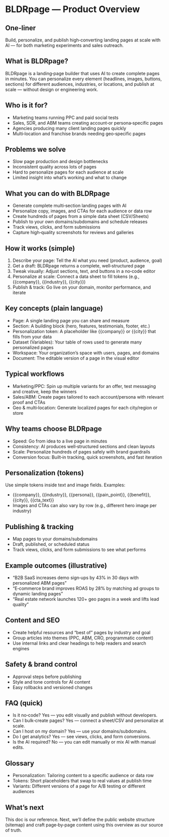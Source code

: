 # BLDRpage — Product Overview

## One‑liner
Build, personalize, and publish high‑converting landing pages at scale with AI — for both marketing experiments and sales outreach.

## What is BLDRpage?
BLDRpage is a landing‑page builder that uses AI to create complete pages in minutes. You can personalize every element (headlines, images, buttons, sections) for different audiences, industries, or locations, and publish at scale — without design or engineering work.

## Who is it for?
- Marketing teams running PPC and paid social tests
- Sales, SDR, and ABM teams creating account‑or persona‑specific pages
- Agencies producing many client landing pages quickly
- Multi‑location and franchise brands needing geo‑specific pages

## Problems we solve
- Slow page production and design bottlenecks
- Inconsistent quality across lots of pages
- Hard to personalize pages for each audience at scale
- Limited insight into what’s working and what to change

## What you can do with BLDRpage
- Generate complete multi‑section landing pages with AI
- Personalize copy, images, and CTAs for each audience or data row
- Create hundreds of pages from a simple data sheet (CSV/Sheets)
- Publish to your own domains/subdomains and schedule releases
- Track views, clicks, and form submissions
- Capture high‑quality screenshots for reviews and galleries

## How it works (simple)
1) Describe your page: Tell the AI what you need (product, audience, goal)
2) Get a draft: BLDRpage returns a complete, well‑structured page
3) Tweak visually: Adjust sections, text, and buttons in a no‑code editor
4) Personalize at scale: Connect a data sheet to fill tokens (e.g., {{company}}, {{industry}}, {{city}})
5) Publish & track: Go live on your domain, monitor performance, and iterate

## Key concepts (plain language)
- Page: A single landing page you can share and measure
- Section: A building block (hero, features, testimonials, footer, etc.)
- Personalization token: A placeholder like {{company}} or {{city}} that fills from your data
- Dataset (Variables): Your table of rows used to generate many personalized pages
- Workspace: Your organization’s space with users, pages, and domains
- Document: The editable version of a page in the visual editor

## Typical workflows
- Marketing/PPC: Spin up multiple variants for an offer, test messaging and creative, keep the winners
- Sales/ABM: Create pages tailored to each account/persona with relevant proof and CTAs
- Geo & multi‑location: Generate localized pages for each city/region or store

## Why teams choose BLDRpage
- Speed: Go from idea to a live page in minutes
- Consistency: AI produces well‑structured sections and clean layouts
- Scale: Personalize hundreds of pages safely with brand guardrails
- Conversion focus: Built‑in tracking, quick screenshots, and fast iteration

## Personalization (tokens)
Use simple tokens inside text and image fields. Examples:
- {{company}}, {{industry}}, {{persona}}, {{pain_point}}, {{benefit}}, {{city}}, {{cta_text}}
- Images and CTAs can also vary by row (e.g., different hero image per industry)

## Publishing & tracking
- Map pages to your domains/subdomains
- Draft, published, or scheduled status
- Track views, clicks, and form submissions to see what performs

## Example outcomes (illustrative)
- “B2B SaaS increases demo sign‑ups by 43% in 30 days with personalized ABM pages”
- “E‑commerce brand improves ROAS by 28% by matching ad groups to dynamic landing pages”
- “Real estate network launches 120+ geo pages in a week and lifts lead quality”

## Content and SEO
- Create helpful resources and “best of” pages by industry and goal
- Group articles into themes (PPC, ABM, CRO, programmatic content)
- Use internal links and clear headings to help readers and search engines

## Safety & brand control
- Approval steps before publishing
- Style and tone controls for AI content
- Easy rollbacks and versioned changes

## FAQ (quick)
- Is it no‑code? Yes — you edit visually and publish without developers.
- Can I bulk‑create pages? Yes — connect a sheet/CSV and personalize at scale.
- Can I host on my domain? Yes — use your domains/subdomains.
- Do I get analytics? Yes — see views, clicks, and form conversions.
- Is the AI required? No — you can edit manually or mix AI with manual edits.

## Glossary
- Personalization: Tailoring content to a specific audience or data row
- Tokens: Short placeholders that swap to real values at publish time
- Variants: Different versions of a page for A/B testing or different audiences

## What’s next
This doc is our reference. Next, we’ll define the public website structure (sitemap) and craft page‑by‑page content using this overview as our source of truth.


